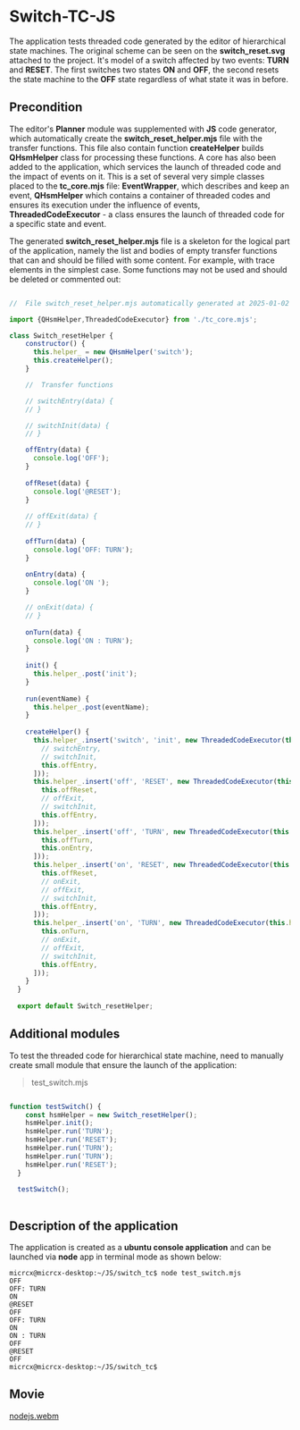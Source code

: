 # Switch-TC-JS

The application tests threaded code generated by the editor of hierarchical state machines. The original scheme can be seen on the __switch_reset.svg__ attached to the project. It's model of a switch affected by two events: __TURN__ and __RESET__. The first switches two states __ON__ and __OFF__, the second resets the state machine to the __OFF__ state regardless of what state it was in before.

## Precondition

The editor's __Planner__ module was supplemented with __JS__ code generator, which automatically create the __switch_reset_helper.mjs__ file with the transfer functions. This file also contain function __createHelper__ builds __QHsmHelper__ class for processing these functions. A core has also been added to the application, which services the launch of threaded code and the impact of events on it. This is a set of several very simple classes placed to the __tc_core.mjs__ file: __EventWrapper__, which describes and keep an event, __QHsmHelper__ which contains a container of threaded codes and ensures its execution under the influence of events, __ThreadedCodeExecutor__ - a class ensures the launch of threaded code for a specific state and event.

The generated __switch_reset_helper.mjs__ file is a skeleton for the logical part of the application, namely the list and bodies of empty transfer functions that can and should be filled with some content. For example, with trace elements in the simplest case. Some functions may not be used and should be deleted or commented out:

```js

//	File switch_reset_helper.mjs automatically generated at 2025-01-02 10:12:32

import {QHsmHelper,ThreadedCodeExecutor} from './tc_core.mjs';

class Switch_resetHelper {
    constructor() {
      this.helper_ = new QHsmHelper('switch');
      this.createHelper();
    }

    //	Transfer functions

    // switchEntry(data) {
    // }

    // switchInit(data) {
    // }

    offEntry(data) {
      console.log('OFF');
    }
  
    offReset(data) {
      console.log('@RESET');
    }
  
    // offExit(data) {
    // }
  
    offTurn(data) {
      console.log('OFF: TURN');
    }
  
    onEntry(data) {
      console.log('ON ');
    }

    // onExit(data) {
    // }
    
    onTurn(data) {
      console.log('ON : TURN');
    }
  
    init() {
      this.helper_.post('init');
    }
  
    run(eventName) {
      this.helper_.post(eventName);
    }
  
    createHelper() {
      this.helper_.insert('switch', 'init', new ThreadedCodeExecutor(this.helper_, 'off', [
        // switchEntry,
        // switchInit,
        this.offEntry,
      ]));
      this.helper_.insert('off', 'RESET', new ThreadedCodeExecutor(this.helper_, 'off', [
        this.offReset,
        // offExit,
        // switchInit,
        this.offEntry,
      ]));
      this.helper_.insert('off', 'TURN', new ThreadedCodeExecutor(this.helper_, 'on', [
        this.offTurn,
        this.onEntry,
      ]));
      this.helper_.insert('on', 'RESET', new ThreadedCodeExecutor(this.helper_, 'off', [
        this.offReset,
        // onExit,
        // offExit,
        // switchInit,
        this.offEntry,
      ]));
      this.helper_.insert('on', 'TURN', new ThreadedCodeExecutor(this.helper_, 'off', [
        this.onTurn,
        // onExit,
        // offExit,
        // switchInit,
        this.offEntry,
      ]));
    }
  }
  
  export default Switch_resetHelper;

```

## Additional modules

To test the threaded code for hierarchical state machine, need to manually create small module that ensure the launch of the application:

>test_switch.mjs

```js

function testSwitch() {
    const hsmHelper = new Switch_resetHelper();
    hsmHelper.init();
    hsmHelper.run('TURN');
    hsmHelper.run('RESET');
    hsmHelper.run('TURN');
    hsmHelper.run('TURN');
    hsmHelper.run('RESET');
  }
  
  testSwitch();
  
```

## Description of the application

The application is created as a __ubuntu console application__ and can be launched via __node__ app in terminal mode as shown below:

```
micrcx@micrcx-desktop:~/JS/switch_tc$ node test_switch.mjs
OFF
OFF: TURN
ON
@RESET
OFF
OFF: TURN
ON
ON : TURN
OFF
@RESET
OFF
micrcx@micrcx-desktop:~/JS/switch_tc$
```

## Movie

[nodejs.webm](https://github.com/user-attachments/assets/2bb73e34-29e4-4e03-9da6-db6cebaa330c)
